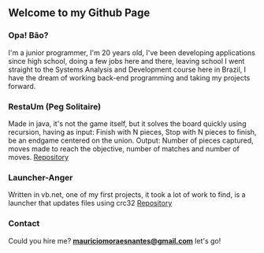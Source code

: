 ## Welcome to my Github Page

### Opa! Bão?

I'm a junior programmer, I'm 20 years old, I've been developing applications since high school, doing a few jobs here and there, leaving school I went straight to the Systems Analysis and Development course here in Brazil, I have the dream of working back-end programming and taking my projects forward.

### RestaUm (Peg Solitaire)

Made in java, it's not the game itself, but it solves the board quickly using recursion, having as input: Finish with N pieces, Stop with N pieces to finish, be an endgame centered on the union.
Output: Number of pieces captured, moves made to reach the objective, number of matches and number of moves.
[Repository](https://github.com/Mauricio-MN/RestaUmJava)

### Launcher-Anger
Written in vb.net, one of my first projects, it took a lot of work to find, is a launcher that updates files using crc32
[Repository](https://github.com/Mauricio-MN/Launcher-Anger)

### Contact

Could you hire me? **mauriciomoraesnantes@gmail.com** let's go!
